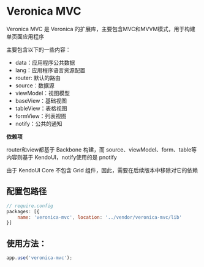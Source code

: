 Veronica MVC
======

Veronica MVC 是 Veronica 的扩展库，主要包含MVC和MVVM模式，用于构建单页面应用程序

主要包含以下的一些内容：

* data：应用程序公共数据
* lang：应用程序语言资源配置
* router: 默认的路由
* source：数据源
* viewModel：视图模型
* baseView：基础视图
* tableView：表格视图
* formView：列表视图
* notify：公共的通知

**依赖项**

router和view都基于 Backbone 构建，而 source、viewModel、form、table等内容则基于 KendoUI，notify使用的是 pnotify

由于 KendoUI Core 不包含 Grid 组件，因此，需要在后续版本中移除对它的依赖

## 配置包路径

```js
// require.config
packages: [{
	name: 'veronica-mvc', location: '../vendor/veronica-mvc/lib'
}]
```


## 使用方法：

```js
app.use('veronica-mvc');
```